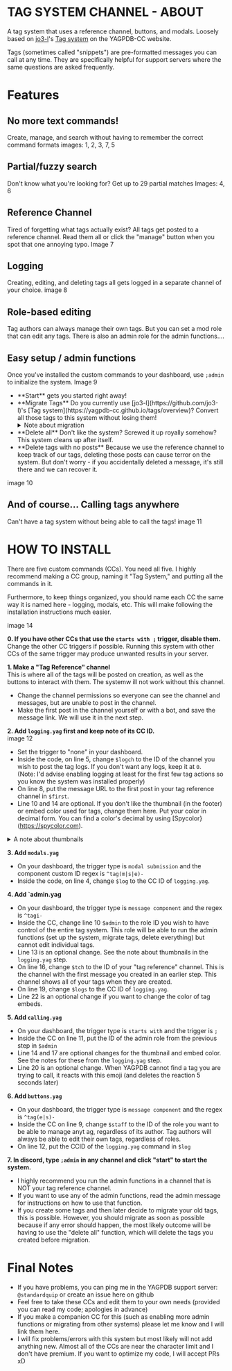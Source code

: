 # TAG SYSTEM CHANNEL - ABOUT
A tag system that uses a reference channel, buttons, and modals. Loosely based on [jo3-l](https://github.com/jo3-l)'s [Tag system](https://yagpdb-cc.github.io/tags/overview) on the YAGPDB-CC website.

Tags (sometimes called "snippets") are pre-formatted messages you can call at any time. They are specifically helpful for support servers where the same questions are asked frequently.

# Features
## No more text commands!
Create, manage, and search without having to remember the correct command formats
images: 1, 2, 3, 7, 5

## Partial/fuzzy search
Don't know what you're looking for? Get up to 29 partial matches
Images: 4, 6

## Reference Channel
Tired of forgetting what tags actually exist? All tags get posted to a reference channel. Read them all or click the "manage" button when you spot that one annoying typo.
Image 7

## Logging
Creating, editing, and deleting tags all gets logged in a separate channel of your choice.
image 8

## Role-based editing
Tag authors can always manage their own tags. But you can set a mod role that can edit any tags. There is also an admin role for the admin functions....

## Easy setup / admin functions
Once you've installed the custom commands to your dashboard, use `;admin` to initialize the system. 
Image 9

<ul><li> **Start** gets you started right away!
<li>**Migrate Tags**      
Do you currently use [jo3-l](https://github.com/jo3-l)'s [Tag system](https://yagpdb-cc.github.io/tags/overview)? Convert all those tags to this system without losing them!     
<details><summary>Note about migration</summary>
- Migrating tags makes the admin the author of all tags migrated
- There is not an easy way to change the author of a tag (you would have to code a separate cc to do this for yourself)
- You must migrate ALL tags. If you stop partway through, the system will break and you will have to "delete all" before you can continue.
- Migration and "delete all" do not alter your old tags in any way.
</details>

<li>**Delete all**      
Don't like the system? Screwed it up royally somehow? This system cleans up after itself.

<li>**Delete tags with no posts**    
Because we use the reference channel to keep track of our tags, deleting those posts can cause terror on the system. But don't worry - if you accidentally deleted a message, it's still there and we can recover it.</ul> 
image 10

## And of course... Calling tags anywhere
Can't have a tag system without being able to call the tags!
image 11

# HOW TO INSTALL
There are five custom commands (CCs). You need all five. I highly recommend making a CC group, naming it "Tag System," and putting all the commands in it.

Furthermore, to keep things organized, you should name each CC the same way it is named here - logging, modals, etc. This will make following the installation instructions much easier.

image 14

**0. If you have other CCs that use the `starts with ;` trigger, disable them.**     
Change the other CC triggers if possible. Running this system with other CCs of the same trigger may produce unwanted results in your server.

**1. Make a "Tag Reference" channel**    
This is where all of the tags will be posted on creation, as well as the buttons to interact with them. The systemw ill not work without this channel.    
- Change the channel permissions so everyone can see the channel and messages, but are unable to post in the channel.
- Make the first post in the channel yourself or with a bot, and save the message link. We will use it in the next step.

**2. Add `logging.yag` first and keep note of its CC ID.**     
image 12     
- Set the trigger to "none" in your dashboard.
- Inside the code, on line 5, change `$logch` to the ID of the channel you wish to post the tag logs. If you don't want any logs, keep it at `0`.     
(Note: I'd advise enabling logging at least for the first few tag actions so you know the system was installed properly)
- On line 8, put the message URL to the first post in your tag reference channel in `$first`.
- Line 10 and 14 are optional. If you don't like the thumbnail (in the footer) or embed color used for tags, change them here. Put your color in decimal form. You can find a color's decimal by using [Spycolor}(https://spycolor.com).    
<details><summary>A note about thumbnails</summary>
This system requires a thumbnail to function. It shows in the footer of all tags.    
image 13     
We need the image because we store the database key in its URL. This is what makes the "manage" button work in the tag reference channel.     
If you remove the image, the system will behave erradically and you may not be able to edit your tags.

If you don't like the current image and/or you wish to host it yourself, you can put any image URL in line 11 to replace it. However, the URL must be a DIRECT link to the image (it must end in the image extention, e.g. .jpg,.png, etc).

If you don't understand what any of this means, do not change the thumbnail URL.</details>

**3. Add `modals.yag`**    
- On your dashboard, the trigger type is `modal submission` and the component custom ID regex is `^tag(m|s|e)-`
- Inside the code, on line 4, change `$log` to the CC ID of `logging.yag`. 


**4. Add `admin.yag**    
- On your dashboard, the trigger type is `message component` and the regex is `^tagi-`
- Inside the CC, change line 10 `$admin` to the role ID you wish to have control of the entire tag system. This role will be able to run the admin functions (set up the system, migrate tags, delete everything) but cannot edit individual tags.
- Line 13 is an optional change. See the note about thumbnails in the `logging.yag` step.
- On line 16, change `$tch` to the ID of your "tag reference" channel. This is the channel with the first message you created in an earlier step. This channel shows all of your tags when they are created.
- On line 19, change `$logs` to the CC ID of `logging.yag`.
- Line 22 is an optional change if you want to change the color of tag embeds.

**5. Add `calling.yag`**    
- On your dashboard, the trigger type is `starts with` and the trigger is `;`
- Inside the CC on line 11, put the ID of the admin role from the previous step in `$admin`
- Line 14 and 17 are optional changes for the thumbnail and embed color. See the notes for these from the `logging.yag` step.
- Line 20 is an optional change. When YAGPDB cannot find a tag you are trying to call, it reacts with this emoji (and deletes the reaction 5 seconds later)


**6. Add `buttons.yag`**    
- On your dashboard, the trigger type is `message component` and the regex is `^tag(e|s)-`
- Inside the CC on line 9, change `$staff` to the ID of the role you want to be able to manage anyt ag, regardless of its author. Tag authors will always be able to edit their own tags, regardless of roles.
- On line 12, put the CCID of the `logging.yag` command in `$log`


**7. In discord, type `;admin` in any channel and click "start" to start the system.**     
- I highly recommend you run the admin functions in a channel that is NOT your tag reference channel.
- If you want to use any of the admin functions, read the admin message for instructions on how to use that function.
- If you create some tags and then later decide to migrate your old tags, this is possible. However, you should migrate as soon as possible because if any error should happen, the most likely outcome will be having to use the "delete all" function, which will delete the tags you created before migration.


# Final Notes
- If you have problems, you can ping me in the YAGPDB support server: `@standardquip` or create an issue here on github
- Feel free to take these CCs and edit them to your own needs (provided you can read my code; apologies in advance)
- If you make a companion CC for this (such as enabling more admin functions or migrating from other systems) please let me know and I will link them here.
- I will fix problems/errors with this system but most likely will not add anything new. Almost all of the CCs are near the character limit and I don't have premium. If you want to optimize my code, I will accept PRs xD